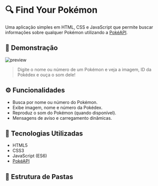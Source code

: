 # 🔍 Find Your Pokémon

Uma aplicação simples em HTML, CSS e JavaScript que permite buscar informações sobre qualquer Pokémon utilizando a [PokéAPI](https://pokeapi.co/).

## 📸 Demonstração

![preview](source/images/logo.png)

> Digite o nome ou número de um Pokémon e veja a imagem, ID da Pokédex e ouça o som dele!

## ⚙ Funcionalidades

- Busca por nome ou número do Pokémon.
- Exibe imagem, nome e número da Pokédex.
- Reproduz o som do Pokémon (quando disponível).
- Mensagens de aviso e carregamento dinâmicas.

## 🧪 Tecnologias Utilizadas

- HTML5
- CSS3
- JavaScript (ES6)
- [PokéAPI](https://pokeapi.co/)

## 📁 Estrutura de Pastas

